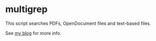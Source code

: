 # multigrep

This script searches PDFs, OpenDocument files and text-based files.

See [my blog](https://www.ohreally.nl/2020/12/11/multigrep/) for more info.
